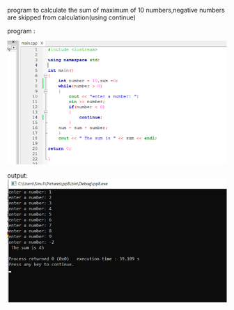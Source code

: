 program to calculate the sum of maximum of 10 numbers,negative numbers are skipped from calculation(using continue)

program :

![output](continue.png)

output:
![output](continueou.png)

